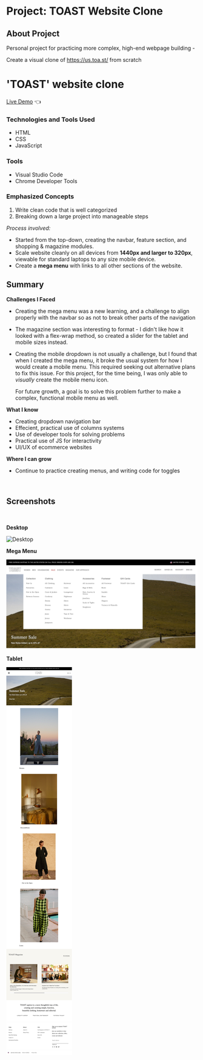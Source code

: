 # Project: TOAST Website Clone


## **About Project**


Personal project for practicing more complex, high-end webpage building -

Create a visual clone of https://us.toa.st/ from scratch


# 'TOAST' website clone

[Live Demo](https://lpasqualone.github.io/toast-site-clone/) 👈

### **Technologies and Tools Used**

* HTML
* CSS
* JavaScript

### Tools
* Visual Studio Code
* Chrome Developer Tools

### **Emphasized Concepts**

1. Write clean code that is well categorized
2. Breaking down a large project into manageable steps

*Process involved:*
  - Started from the top-down, creating the navbar, feature section, and shopping & magazine modules.
  - Scale website cleanly on all devices from **1440px and larger to 320px**, viewable for standard laptops to any size mobile device.
  - Create a **mega menu** with links to all other sections of the website.

## **Summary**

**Challenges I Faced**
* Creating the mega menu was a new learning, and a challenge to align properly with the navbar so as not to break other parts of the navigation 
* The magazine section was interesting to format - I didn't like how it looked with a  flex-wrap method, so created a slider for the tablet and mobile sizes instead.
* Creating the mobile dropdown is not usually a challenge, but I found that when I created the mega menu, it broke the usual system for how I would create a mobile menu. This required seeking out alternative plans to fix this issue. For this project, for the time being, I was only able to *visually* create the mobile menu icon. 

  For future growth, a goal is to solve this problem further to make a complex, functional mobile menu as well.

**What I know**
* Creating dropdown navigation bar
* Effecient, practical use of columns systems
* Use of developer tools for solving problems
* Practical use of JS for interactivity
* UI/UX of ecommerce websites

**Where I can grow**
* Continue to practice creating menus, and writing code for toggles

<br>

## **Screenshots**

<br>

**Desktop**<br>

![Desktop](toastSH-desktop.png)

**Mega Menu**<br>

![Desktop](toastSH-mega-menu.png)

**Tablet**

![Mobile](toastSH-tablet.png)
